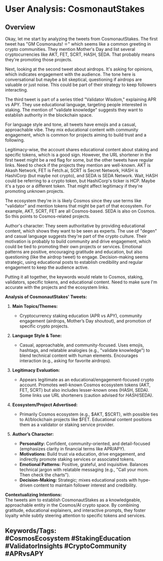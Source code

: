# User Analysis: CosmonautStakes

## Overview

<think>
Okay, let me start by analyzing the tweets from CosmonautStakes. The first tweet has "GM Cosmonauts! ⚛️" which seems like a common greeting in crypto communities. They mention Mother's Day and list several cryptocurrencies like AKT, FET, SCRT, HASH, SEDA. That probably means they're promoting those projects.

Next, looking at the second tweet about airdrops. It's asking for opinions, which indicates engagement with the audience. The tone here is conversational but maybe a bit skeptical, questioning if airdrops are valuable or just noise. This could be part of their strategy to keep followers interacting.

The third tweet is part of a series titled "Validator Wisdom," explaining APR vs APY. They use educational language, targeting people interested in staking. The mention of "validate knowledge" suggests they want to establish authority in the blockchain space.

For language style and tone, all tweets have emojis and a casual, approachable vibe. They mix educational content with community engagement, which is common for projects aiming to build trust and a following.

Legitimacy-wise, the account shares educational content about staking and specific tokens, which is a good sign. However, the URL shortener in the first tweet might be a red flag for some, but the other tweets have regular links. Need to check if the projects they mention are well-known. AKT is Akash Network, FET is Fetch.ai, SCRT is Secret Network, HASH is HashiCorp (but maybe not crypto), and SEDA is SEDA Network. Wait, HASH could be referring to a crypto token, but HashiCorp's ticker is HCP. Maybe it's a typo or a different token. That might affect legitimacy if they're promoting unknown projects.

The ecosystem they're in is likely Cosmos since they use terms like "validator" and mention tokens that might be part of that ecosystem. For example, AKT, SCRT, FET are all Cosmos-based. SEDA is also on Cosmos. So this points to Cosmos-related projects.

Author's character: They seem authoritative by providing educational content, which shows they want to be seen as experts. The use of "degen" and casual language suggests they're part of the crypto culture. Their motivation is probably to build community and drive engagement, which could be tied to promoting their own projects or services. Emotional patterns are positive, encouraging gratitude and education, but also questioning (like the airdrop tweet) to engage. Decision-making seems strategic, using educational posts to establish credibility and regular engagement to keep the audience active.

Putting it all together, the keywords would relate to Cosmos, staking, validators, specific tokens, and educational content. Need to make sure I'm accurate with the projects and the ecosystem links.
</think>

**Analysis of CosmonautStakes' Tweets:**  

1. **Main Topics/Themes:**  
   - Cryptocurrency staking education (APR vs APY), community engagement (airdrops, Mother’s Day shoutout), and promotion of specific crypto projects.  

2. **Language Style & Tone:**  
   - Casual, approachable, and community-focused. Uses emojis, hashtags, and relatable analogies (e.g., "validate knowledge") to blend technical content with human elements. Encourages interaction (e.g., asking for favorite airdrops).  

3. **Legitimacy Evaluation:**  
   - Appears legitimate as an educational/engagement-focused crypto account. Promotes well-known Cosmos ecosystem tokens (AKT, FET, SCRT) but also includes lesser-known ones (HASH, SEDA). Some links use URL shorteners (caution advised for $HASH/$SEDA).  

4. **Ecosystem/Project Advertised:**  
   - Primarily Cosmos ecosystem (e.g., $AKT, $SCRT), with possible ties to AI/blockchain projects like $FET. Educational content positions them as a validator or staking service provider.  

5. **Author’s Character:**  
   - **Personality:** Confident, community-oriented, and detail-focused (emphasizes clarity in financial terms like APR/APY).  
   - **Motivations:** Build trust via education, drive engagement, and indirectly promote staking services or associated tokens.  
   - **Emotional Patterns:** Positive, grateful, and inquisitive. Balances technical jargon with relatable messaging (e.g., "Call your mom. Then check the charts").  
   - **Decision-Making:** Strategic; mixes educational posts with hype-driven content to maintain follower interest and credibility.  

**Contextualizing Intentions:**  
The tweets aim to establish CosmonautStakes as a knowledgeable, approachable entity in the Cosmos/AI crypto space. By combining gratitude, educational explainers, and interactive prompts, they foster loyalty while subtly steering attention to specific tokens and services.  

**Keywords/Tags:**  
#CosmosEcosystem #StakingEducation #ValidatorInsights #CryptoCommunity #APRvsAPY
---
